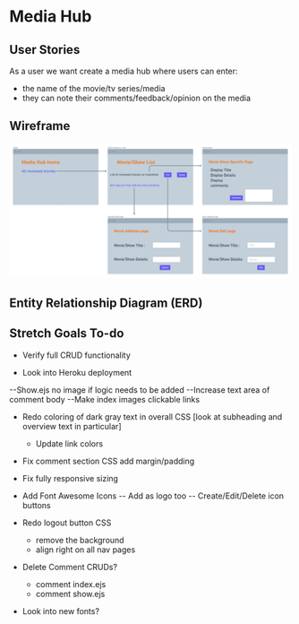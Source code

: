 # Media Hub

## User Stories

As a user we want create a media hub where users can enter:
- the name of the movie/tv series/media
- they can note their comments/feedback/opinion on the media

## Wireframe 
![wireframe](./wireframe.png "wireframe")

## Entity Relationship Diagram (ERD)


## Stretch Goals To-do
- Verify full CRUD functionality

- Look into Heroku deployment

--Show.ejs no image if logic needs to be added
--Increase text area of comment body
--Make index images clickable links
<!-- --Remove image not found fake title -->
<!-- --Add login CSS -->
<!-- --Add register CSS -->
<!-- --Details text box edit/new -->

- Redo coloring of dark gray text in overall CSS [look at subheading and overview text in particular]
    - Update link colors

- Fix comment section CSS add margin/padding

- Fix fully responsive sizing

- Add Font Awesome Icons
    -- Add as logo too
    -- Create/Edit/Delete icon buttons

- Redo logout button CSS
    - remove the background
    - align right on all nav pages

- Delete Comment CRUDs?
    - comment index.ejs
    - comment show.ejs

- Look into new fonts?
